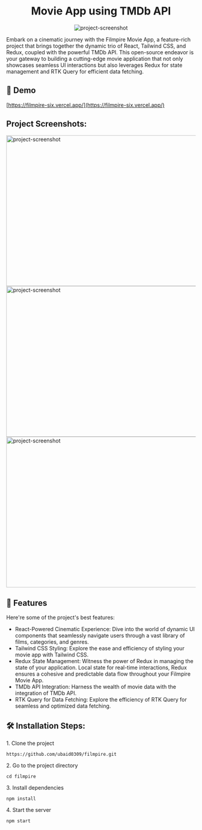 <h1 align="center" id="title">Movie App using TMDb API</h1>

<p align="center"><img src="https://ik.imagekit.io/lsfjjc0wv/filmpire/image4.png?updatedAt=1701364722666" alt="project-screenshot"></p>

<p id="description">Embark on a cinematic journey with the Filmpire Movie App, a feature-rich project that brings together the dynamic trio of React, Tailwind CSS, and Redux, coupled with the powerful TMDb API. This open-source endeavor is your gateway to building a cutting-edge movie application that not only showcases seamless UI interactions but also leverages Redux for state management and RTK Query for efficient data fetching.</p>


<h2>🚀 Demo</h2>

[https://filmpire-six.vercel.app/](https://filmpire-six.vercel.app/)

<h2>Project Screenshots:</h2>

<img src="https://ik.imagekit.io/lsfjjc0wv/filmpire/image3.png?updatedAt=1701364444959" alt="project-screenshot" width="600" height="400/">

<img src="https://ik.imagekit.io/lsfjjc0wv/filmpire/image2.png?updatedAt=1701364356439" alt="project-screenshot" width="600" height="400/">

<img src="https://ik.imagekit.io/lsfjjc0wv/filmpire/image.png?updatedAt=1701364387618" alt="project-screenshot" width="600" height="400/">

  
  
<h2>🧐 Features</h2>

Here're some of the project's best features:

*   React-Powered Cinematic Experience: Dive into the world of dynamic UI components that seamlessly navigate users through a vast library of films, categories, and genres.
*   Tailwind CSS Styling: Explore the ease and efficiency of styling your movie app with Tailwind CSS. 
*   Redux State Management: Witness the power of Redux in managing the state of your application. Local state for real-time interactions, Redux ensures a cohesive and predictable data flow throughout your Filmpire Movie App.
*   TMDb API Integration: Harness the wealth of movie data with the integration of TMDb API. 
*   RTK Query for Data Fetching: Explore the efficiency of RTK Query for seamless and optimized data fetching.

<h2>🛠️ Installation Steps:</h2>

<p>1. Clone the project</p>

```
https://github.com/ubaid0309/filmpire.git
```

<p>2. Go to the project directory</p>

```
cd filmpire
```

<p>3. Install dependencies</p>

```
npm install
```

<p>4. Start the server</p>

```
npm start
```
